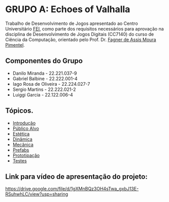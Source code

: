 # **GRUPO A:** Echoes of Valhalla
Trabalho de Desenvolvimento de Jogos apresentado ao Centro Universitário [FEI](https://portal.fei.edu.br/), como parte dos requisitos necessários para aprovação na disciplina de Desenvolvimento de Jogos Digitais (CC7140) do curso de Ciência da Computação, orientado pelo Prof. Dr. [Fagner de Assis Moura Pimentel](https://github.com/fagnerpimentel).

## Componentes do Grupo

- Danilo Miranda - 22.221.037-9
- Gabriel Balbine - 22.222.001-4
- Iago Rosa de Oliveira - 22.224.027-7
- Sergio Martins - 22.222.021-2
- Luiggi Garcia - 22.122.006-4

## Tópicos.
- [Introdução](./docs/1-introducao.md)
- [Público Alvo](./docs/2-publico-alvo.md)
- [Estética](./docs/3-estetica.md)
- [Dinâmica](./docs/4-dinamica.md)
- [Mecânica](./docs/5-mecanica.md)
- [Prefabs](./docs/6-prefabs.md)
- [Prototipação](./docs/7-prototipacao.md)
- [Testes](./docs/8-testes.md)

## Link para vídeo de apresentação do projeto:
https://drive.google.com/file/d/1gXMnBQz3OH4sTwa_gxbJ13E-RSuhwhLC/view?usp=sharing

